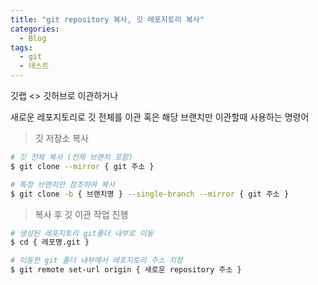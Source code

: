 ```yaml
---
title: "git repository 복사, 깃 레포지토리 복사"
categories:
  - Blog
tags:
  - git
  - 테스트
---
```


깃랩 <> 깃허브로 이관하거나

새로운 레포지토리로 깃 전체를 이관 혹은 해당 브랜치만 이관할때 사용하는 명령어    

> 깃 저장소 복사

```bash
# 깃 전체 복사 (전체 브랜치 포함)
$ git clone --mirror { git 주소 }

# 특정 브랜치만 참조하여 복사
$ git clone -b { 브랜치명 } --single-branch --mirror { git 주소 }
```

> 복사 후 깃 이관 작업 진행 

```bash
# 생성된 레포지토리 git폴더 내부로 이동
$ cd { 레포명.git }

# 이동한 git 폴더 내부에서 레포지토리 주소 지정
$ git remote set-url origin { 새로운 repository 주소 }

```

